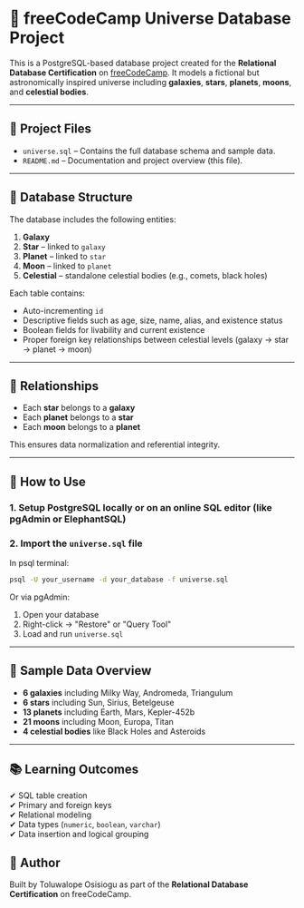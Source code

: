 # 🌌 freeCodeCamp Universe Database Project

This is a PostgreSQL-based database project created for the **Relational Database Certification** on [freeCodeCamp](https://www.freecodecamp.org/). It models a fictional but astronomically inspired universe including **galaxies**, **stars**, **planets**, **moons**, and **celestial bodies**.

---

## 📁 Project Files

- `universe.sql` – Contains the full database schema and sample data.
- `README.md` – Documentation and project overview (this file).

---

## 🧱 Database Structure

The database includes the following entities:

1. **Galaxy**
2. **Star** – linked to `galaxy`
3. **Planet** – linked to `star`
4. **Moon** – linked to `planet`
5. **Celestial** – standalone celestial bodies (e.g., comets, black holes)

Each table contains:

- Auto-incrementing `id`
- Descriptive fields such as age, size, name, alias, and existence status
- Boolean fields for livability and current existence
- Proper foreign key relationships between celestial levels (galaxy → star → planet → moon)

---

## 🔗 Relationships

- Each **star** belongs to a **galaxy**
- Each **planet** belongs to a **star**
- Each **moon** belongs to a **planet**

This ensures data normalization and referential integrity.

---

## 🚀 How to Use

### 1. Setup PostgreSQL locally or on an online SQL editor (like pgAdmin or ElephantSQL)

### 2. Import the `universe.sql` file

In psql terminal:

```bash
psql -U your_username -d your_database -f universe.sql
```

Or via pgAdmin:

1. Open your database
2. Right-click → "Restore" or "Query Tool"
3. Load and run `universe.sql`

---

## 🧪 Sample Data Overview

- **6 galaxies** including Milky Way, Andromeda, Triangulum
- **6 stars** including Sun, Sirius, Betelgeuse
- **13 planets** including Earth, Mars, Kepler-452b
- **21 moons** including Moon, Europa, Titan
- **4 celestial bodies** like Black Holes and Asteroids

---

## 📚 Learning Outcomes

✔ SQL table creation  
✔ Primary and foreign keys  
✔ Relational modeling  
✔ Data types (`numeric`, `boolean`, `varchar`)  
✔ Data insertion and logical grouping  

## 👤 Author

Built by Toluwalope Osisiogu as part of the **Relational Database Certification** on freeCodeCamp.
